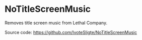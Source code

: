# NoTitleScreenMusic
Removes title screen music from Lethal Company.

Source code: https://github.com/IvoteSligte/NoTitleScreenMusic
